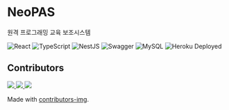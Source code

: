 # NeoPAS

원격 프로그래밍 교육 보조시스템

![React](https://img.shields.io/badge/React-20232A?style=flat&logo=react&logoColor=61DAFB)
![TypeScript](https://img.shields.io/badge/TypeScript-007ACC?style=flat&logo=typescript&logoColor=white)
![NestJS](https://img.shields.io/badge/nestjs-%23E0234E.svg?style=flat&logo=nestjs&logoColor=white)
![Swagger](https://img.shields.io/badge/Swagger-85EA2D?style=flat&logo=Swagger&logoColor=white)
![MySQL](https://img.shields.io/badge/MySQL-00000F?style=flat&logo=mysql&logoColor=white)
![Heroku Deployed](https://heroku-badge.herokuapp.com/?app=neopas-server&style=flat&svg=1)

## Contributors

<a href="https://github.com/pnu-thlee/highlight/graphs/contributors">
  <img src="https://contrib.rocks/image?repo=pnu-thlee/highlight" />
</a>
<a href="https://github.com/pnu-thlee/pas-server/graphs/contributors">
  <img src="https://contrib.rocks/image?repo=pnu-thlee/pas-server" />
</a>
<a href="https://github.com/2paradox/chat-test/graphs/contributors">
  <img src="https://contrib.rocks/image?repo=2paradox/chat-test" />
</a>

Made with [contributors-img](https://contrib.rocks).
